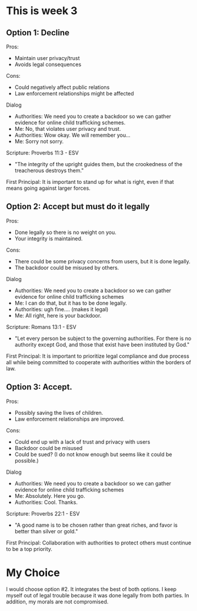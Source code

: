 # This is week 3 

## Option 1: Decline 
Pros:
- Maintain user privacy/trust
- Avoids legal consequences

Cons:
- Could negatively affect public relations
- Law enforcement relationships might be affected

Dialog
- Authorities: We need you to create a backdoor so we can gather evidence for online child trafficking schemes. 
- Me: No, that violates user privacy and trust.
- Authorities: Wow okay. We will remember you...
- Me: Sorry not sorry.

Scripture: Proverbs 11:3 - ESV
- "The integrity of the upright guides them, but the crookedness of the treacherous destroys them." 

First Principal: It is important to stand up for what is right, even if that means going against larger forces.

## Option 2: Accept but must do it legally
Pros:
- Done legally so there is no weight on you.
- Your integrity is maintained.

Cons:
- There could be some privacy concerns from users, but it is done legally.
- The backdoor could be misused by others.

Dialog
- Authorities: We need you to create a backdoor so we can gather evidence for online child trafficking schemes
- Me: I can do that, but it has to be done legally.
- Authorities: ugh fine.... (makes it legal)
- Me: All right, here is your backdoor.

Scripture: Romans 13:1 - ESV
- "Let every person be subject to the governing authorities. For there is no authority except God, and those that exist have been instituted by God."
 
First Principal: It is important to prioritize legal compliance and due process all while being committed to cooperate with authorities within the borders of law. 

## Option 3: Accept.
Pros:
- Possibly saving the lives of children.
- Law enforcement relationships are improved.

Cons:
- Could end up with a lack of trust and privacy with users
- Backdoor could be misused
- Could be sued? (I do not know enough but seems like it could be possible.)

Dialog
- Authorities: We need you to create a backdoor so we can gather evidence for online child trafficking schemes
- Me: Absolutely. Here you go.
- Authorities: Cool. Thanks.

Scripture: Proverbs 22:1 - ESV
- "A good name is to be chosen rather than great riches, and favor is better than silver or gold."

First Principal: Collaboration with authorities to protect others must continue to be a top priority. 

# My Choice
I would choose option #2. It integrates the best of both options. I keep myself out of legal trouble because it was done legally from both parties. In addition, my morals are not compromised.  


